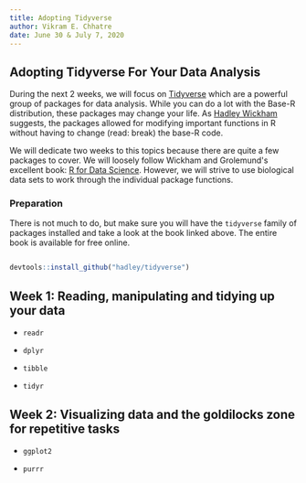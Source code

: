 ```yaml
---
title: Adopting Tidyverse
author: Vikram E. Chhatre
date: June 30 & July 7, 2020 
---
```


## Adopting Tidyverse For Your Data Analysis

During the next 2 weeks, we will focus on [Tidyverse](https://tidyverse.org) which are a powerful group of packages for data analysis.  While you can do a lot with the Base-R distribution, these packages may change your life.  As [Hadley Wickham](https://hadley.co.nz) suggests, the packages allowed for modifying important functions in R without having to change (read: break) the base-R code.  

We will dedicate two weeks to this topics because there are quite a few packages to cover. We will loosely follow Wickham and Grolemund's excellent book: [R for Data Science](https://r4ds.had.co.nz).  However, we will strive to use biological data sets to work through the individual package functions.

### Preparation

There is not much to do, but make sure you will have the ``tidyverse`` family of packages installed and take a look at the book linked above.  The entire book is available for free online.


```r

devtools::install_github("hadley/tidyverse")


```


## Week 1: Reading, manipulating and tidying up your data 

- ``readr``

- ``dplyr``

- ``tibble``

- ``tidyr``



## Week 2: Visualizing data and the goldilocks zone for repetitive tasks

- ``ggplot2``

- ``purrr``


